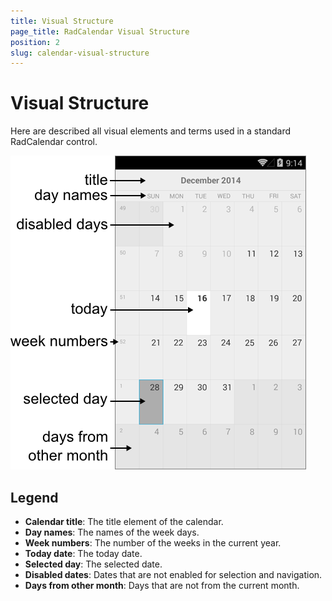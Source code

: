 ```yaml
---
title: Visual Structure
page_title: RadCalendar Visual Structure
position: 2
slug: calendar-visual-structure
---
```


# Visual Structure #

Here are described all visual elements and terms used in a standard RadCalendar control.

![Calendar Visual Structure](calendar-visual-structure.png "Visual elements of RadCalendar control")

## Legend ##

- **Calendar title**: The title element of the calendar.
- **Day names**: The names of the week days.
- **Week numbers**: The number of the weeks in the current year.
- **Today date**: The today date. 
- **Selected day**: The selected date.
- **Disabled dates**: Dates that are not enabled for selection and navigation.
- **Days from other month**: Days that are not from the current month.